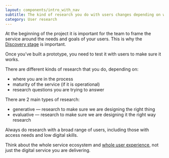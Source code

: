 ```yaml
---
layout: components/intro_with_nav
subtitle: The kind of research you do with users changes depending on where you are in your service delivery process.
category: User research
---
```


At the beginning of the project it is important for the team to frame the service around the needs and goals of your users. This is why the [Discovery stage](#) is important.

Once you’ve built a prototype, you need to test it with users to make sure it works.

There are different kinds of research that you do, depending on:
- where you are in the process
- maturity of the service (if it is operational)
- research questions you are trying to answer

There are 2 main types of research:
- generative — research to make sure we are designing the right thing
- evaluative — research to make sure we are designing it the right way research

Always do research with a broad range of users, including those with access needs and low digital skills.

Think about the whole service ecosystem and [whole user experience](#), not just the digital service you are delivering.
